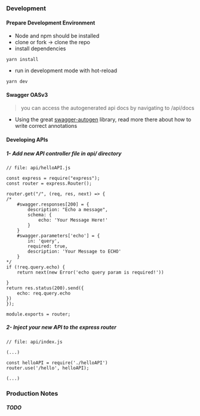 ### Development
#### Prepare Development Environment
- Node and npm should be installed
- clone or fork -> clone the repo
- install dependencies
```
yarn install
```
- run in development mode with hot-reload
```
yarn dev
```

#### Swagger OASv3
> you can access the autogenerated api docs by navigating to /api/docs
- Using the great [swagger-autogen](https://github.com/davibaltar/swagger-autogen) library, read more there about how to write correct annotations

#### Developing APIs
 ##### 1- Add new API controller file in api/ directory

```
// file: api/helloAPI.js

const express = require("express");
const router = express.Router();

router.get("/", (req, res, next) => {
/* 
    #swagger.responses[200] = {
        description: "Echo a message",
        schema: {
            echo: 'Your Message Here!'
        }
    }
    #swagger.parameters['echo'] = {
        in: 'query',
        required: true,
        description: 'Your Message to ECHO'
    }  
*/
if (!req.query.echo) {
    return next(new Error('echo query param is required!'))
    
}
return res.status(200).send({
    echo: req.query.echo
})
});

module.exports = router;
```
 ##### 2- Inject your new API to the express router
```
// file: api/index.js

(...)

const helloAPI = require('./helloAPI')
router.use('/hello', helloAPI);

(...)
```


### Production Notes
##### TODO